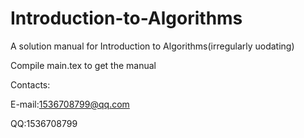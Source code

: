 # Introduction-to-Algorithms
A solution manual for Introduction to Algorithms(irregularly uodating)

Compile main.tex to get the manual

Contacts:

  E-mail:1536708799@qq.com

  QQ:1536708799

